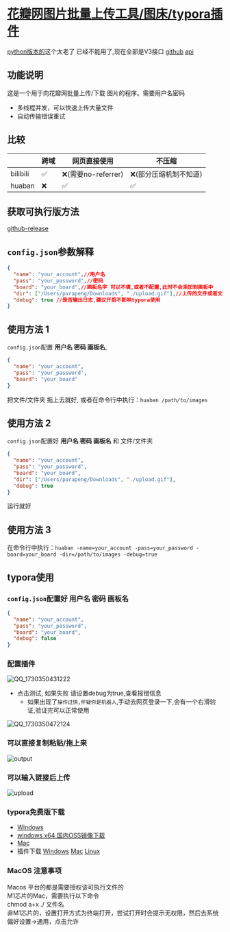 # [花瓣网图片批量上传工具/图床/typora插件](https://github.com/pzx521521/typora-plugin-huaban)

[python版本的](https://github.com/Pingze-github/HuabanBatchUpload)这个太老了 已经不能用了,现在全部是V3接口
[github](https://github.com/pzx521521/typora-plugin-huaban)
[api](https://github.com/pzx521521/huabanv3)
## 功能说明
这是一个用于向花瓣网批量上传/下载 图片的程序。需要用户名密码
+ 多线程并发，可以快速上传大量文件
+ 自动传输错误重试
## 比较
|          | 跨域 | 网页直接使用 | 不压缩          |
|----------|---|--------|--------------|
| bilibili | ✅ | ❌(需要no-referrer)  | ❌(部分压缩机制不知道) |
| huaban   | ❌ | ✅      | ✅            |
## 获取可执行版方法
[github-release](https://github.com/pzx21521/HuabanBatchUpload/releases)
## `config.json`参数解释
```json
{
  "name": "your_account",//用户名
  "pass": "your_password",//密码
  "board": "your_board",//画板名字 可以不填,或者不配置,此时不会添加到画板中
  "dir": ["/Users/parapeng/Downloads", "./upload.gif"],//上传的文件或者文件夹,在传参的时候,参数会替换改配置
  "debug": true //是否输出日志,建议开启不影响typora使用
}
```
## 使用方法 1
`config.json`配置 **用户名 密码 画板名**,

```json
{
  "name": "your_account",
  "pass": "your_password",
  "board": "your_board"
}
```
把文件/文件夹 拖上去就好, 或者在命令行中执行：`huaban /path/to/images`
## 使用方法 2
`config.json`配置好 **用户名 密码 画板名** 和 文件/文件夹
```json
{
  "name": "your_account",
  "pass": "your_password",
  "board": "your_board",
  "dir": ["/Users/parapeng/Downloads", "./upload.gif"],
  "debug": true
}
```
运行就好

## 使用方法 3
在命令行中执行：`huaban -name=your_account -pass=your_password -board=your_board -dir=/path/to/images -debug=true`

## typora使用
### `config.json`配置好 **用户名 密码 画板名** 
```json
{
  "name": "your_account",
  "pass": "your_password",
  "board": "your_board",
  "debug": false
}
```
### 配置插件

![QQ_1730350431222](https://gd-hbimg.huaban.com/21626e75dd404d7c5de6003edee2022f07d24abf23968-e0dCE7)

+ 点击测试, 如果失败 请设置debug为true,查看报错信息
  + 如果出现了`操作过快,怀疑你是机器人`,手动去网页登录一下,会有一个右滑验证,验证完可以正常使用

![QQ_1730350472124](https://gd-hbimg.huaban.com/b5c7a212001b0ad6b4e15e70d9d4b5384f911e4f2cd95-lCcIAs)

### 可以直接复制粘贴/拖上来

![output](https://gd-hbimg.huaban.com/1c528e76c82479b818d39069980c7a5d1743e96f5797f-8iQEPg)

### 可以输入链接后上传

![upload](https://gd-hbimg.huaban.com/e5c68d00cad1add003e94fbc42426100403f3e6f1187a7-dJC6l9)


### typora免费版下载
- [Windows](https://typora.io/windows/dev_release.html)
- [windows x64 国内OSS镜像下载](https://jiali0126.oss-cn-shenzhen.aliyuncs.com/typora/typora-update-x64-1117.exe)
- [Mac](https://typora.io/dev_release.html)
- 插件下载
  [Windows](http://app.parap.us.kg/huaban/huaban.exe)
  [Mac](http://app.parap.us.kg/huaban/huaban)
  [Linux](http://app.parap.us.kg/huaban/huaban_linux)
### MacOS 注意事项
Macos 平台的都是需要授权该可执行文件的  
M1芯片的Mac，需要执行以下命令  
chmod a+x ./ 文件名  
非M1芯片的，设置打开方式为终端打开，尝试打开时会提示无权限，然后去系统偏好设置->通用，点击允许   
